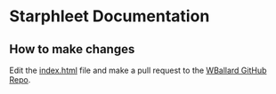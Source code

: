 # Starphleet Documentation

## How to make changes

Edit the [index.html](https://github.com/glg/starphleet/blob/gh-pages/index.html) file and make a pull request to the [WBallard GitHub Repo](https://github.com/wballard/starphleet).
